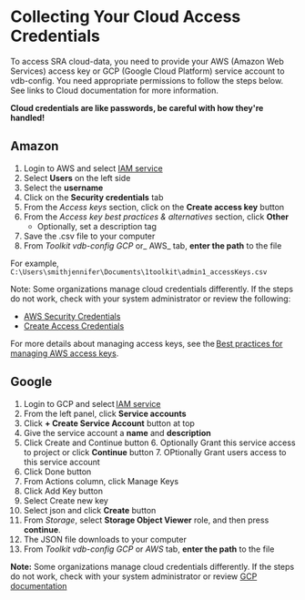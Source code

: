 # Collecting Your Cloud Access Credentials
To access SRA cloud-data, you need to provide your AWS (Amazon Web Services) access key or GCP (Google Cloud Platform) service account to vdb-config. You need appropriate permissions to follow the steps below. See links to Cloud documentation for more information.

**Cloud credentials are like passwords, be careful with how they're handled!**



## Amazon
1. Login to AWS and select [IAM service](https://console.aws.amazon.com/iam/home#/home)
2. Select **Users** on the left side
3. Select the **username**
4. Click on the **Security credentials** tab
5. From the _Access keys_ section, click on the **Create access key** button
6. From the _Access key best practices & alternatives_ section, click **Other**
    - Optionally, set a description tag
7. Save the .csv file to your computer 
8. From _Toolkit vdb-config GCP_ or_ AWS_ tab, **enter the path** to the file 

For example, 
`C:\Users\smithjennifer\Documents\1toolkit\admin1_accessKeys.csv`


Note: Some organizations manage cloud credentials differently. If the steps do not work, check with your system administrator or review the following:
* [AWS Security Credentials](https://docs.aws.amazon.com/IAM/latest/UserGuide/security-creds.html)
* [Create Access Credentials](https://docs.aws.amazon.com/keyspaces/latest/devguide/access.credentials.html)

For more details about managing access keys, see the [Best practices for managing AWS access keys](https://docs.aws.amazon.com/console/general/access-keys-best-practices).  

## Google
 
1. Login to GCP and select [IAM service](https://console.cloud.google.com/iam-admin/) 
2. From the left panel, click **Service accounts** 
3. Click **+ Create Service Account** button at top 
4. Give the service account a **name** and **description**
5. Click Create and Continue button
    6. Optionally Grant this service access to project or click **Continue** button
    7. OPtionally Grant users access to this service account
7. Click Done button
8. From Actions column, click Manage Keys
9. Click Add Key button
10. Select Create new key
11. Select json and click **Create** button
12. From _Storage_, select **Storage Object Viewer** role, and then press **continue**. 
13. The JSON file downloads to your computer  
16. From _Toolkit vdb-config GCP_ or _AWS_ tab, **enter the path** to the file 

**Note:** Some organizations manage cloud credentials differently. If the steps do not work, check with your system administrator or review [GCP documentation](https://developers.google.com/workspace/guides/create-credentials)
